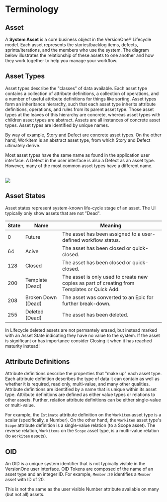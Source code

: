 # Terminology

## Asset

A **System Asset** is a core business object in the VersionOne® Lifecycle model. Each asset represents the stories/backlog items, defects, sprints/iterations, and the members who use the system. The diagram below illustrates the relationship of these assets to one another and how they work together to help you manage your workflow.

## Asset Types

Asset types describe the "classes" of data available. Each asset type contains a collection of attribute definitions, a collection of operations, and a number of useful attribute definitions for things like sorting. Asset types form an inheritance hierarchy, such that each asset type inherits attribute definitions, operations, and rules from its parent asset type. Those asset types at the leaves of this hierarchy are concrete, whereas asset types with children asset types are abstract. Assets are all instances of concrete asset types. Asset types are identified by unique names.

By way of example, Story and Defect are concrete asset types. On the other hand, Workitem is an abstract asset type, from which Story and Defect ultimately derive.

Most asset types have the same name as found in the application user interface. A Defect in the user interface is also a Defect as an asset type. However, many of the most common asset types have a different name. 

<br />
<img src="images/asset-diagram.png" />


## Asset States

Asset states represent system-known life-cycle stage of an asset. The UI typically only show assets that are not "Dead".

State | Name | Meaning
----- | ---- | -------
0 | Future | The asset has been assigned to a user-defined workflow status.
64 | Acive | The asset has been closed or quick-closed.
128 | Closed | The asset has been closed or quick-closed.
200 | Template (Dead) | The asset is only used to create new copies as part of creating from Templates or Quick Add.
208	 | Broken Down (Dead) | The asset was converted to an Epic for further break-down.
255 | Deleted (Dead) | The asset has been deleted.

<aside class="notice">
In Lifecycle deleted assets are not permantely erased, but instead marked with an Asset State indicating they have no value to the system. If the asset is significant or has importance consider Closing it when it has reached maturity instead!
</aside>

## Attribute Definitions

Attribute definitions describe the properties that "make up" each asset type. Each attribute definition describes the type of data it can contain as well as whether it is required, read only, multi-value, and many other qualities. Attribute definitions are identified by a name that is unique within its asset type. Attribute definitions are defined as either value types or relations to other assets. Further, relation attribute definitions can be either single-value or multi-value.

For example, the `Estimate` attribute definition on the `Workitem` asset type is a scalar (specifically, a Number). On the other hand, the `Workitem` asset type's `Scope` attribute definition is a single-value relation (to a Scope asset). The reverse relation, `Workitems` on the `Scope` asset type, is a multi-value relation (to `Workitem` assets).

## OID

An OID is a unique system identifier that is not typically visible in the VersionOne user interface. OID Tokens are composed of the name of an asset type and an integer ID. For example, `Member:20` identifies a `Member` asset with ID of 20.

This is not the same as the user visible Number attribute available on many (but not all) assets.